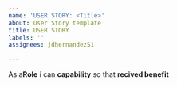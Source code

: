 ```yaml
---
name: 'USER STORY: <Title>'
about: User Story template
title: USER STORY
labels: ''
assignees: jdhernandezS1

---
```


As a**Role** i can **capability** so that **recived benefit**
